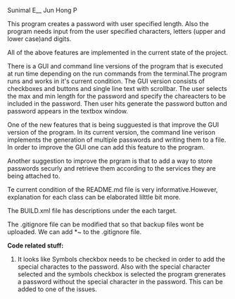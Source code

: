 Sunimal E__
Jun Hong P

This program creates a password with user specified length. Also the program needs input from the user specified characters, letters (upper and lower case)and digits.

All of the above features are implemented in the current state of the project.

There is a GUI and command line versions of the program that is executed at run time depending on the run commands from the terminal.The program runs and works in it's current condition. 
The GUI version consists of checkboxes and buttons and single line text with scrollbar. The user selects the max and min length for the password and specify the chareacters to be included in the password. Then user hits generate the password button and password appears in the textbox window.


One of the new features that is being sugguested is that improve the GUI version of the program. In its current version, the command line verison implements the generation of multiple passwords and writing them to a file. In order to improve the GUI one can add this feature to the program. 


Another suggestion to improve the prgram is that to add a way to store passwords securly and retrieve them according to the services they are being attached to. 

Te current condition of the README.md file is very informative.However, explanation for each class can be elaborated lilttle bit more. 

The BUILD.xml file has descriptions under the each target.

The .gitignore file can be modified that so that backup files wont be uploaded. We can add *~ to the .gitignore file. 

__Code related stuff:__
1) It looks like Symbols checkbox needs to be checked in order to add the special charactes to the password. Also with the special character selected and the symbols checkbox is selected the program grenerates a password without the special character in the password. This can be added to one of the issues. 



